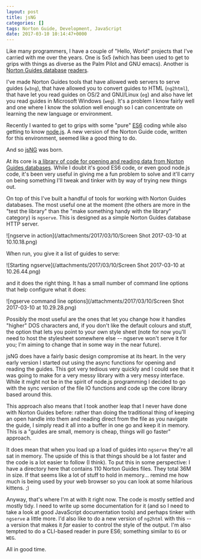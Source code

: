 ```yaml
---
layout: post
title: jsNG
categories: []
tags: Norton Guide, Development, JavaScript
date: 2017-03-10 10:14:47+0000
---
```


Like many programmers, I have a couple of "Hello, World" projects that I've
carried with me over the years. One is 5x5 (which has been used to get to
grips with things as diverse as the Palm Pilot and GNU emacs). Another
is [Norton Guides database](https://en.wikipedia.org/wiki/Norton_Guides)
[readers](http://www.davep.org/norton-guides/).

I've made Norton Guides tools that have allowed web servers to serve guides
(`w3ng`), that have allowed you to convert guides to HTML (`ng2html`), that
have let you read guides on OS/2 and GNU/Linux (`eg`) and also have let you
read guides in Microsoft Windows (`weg`). It's a problem I know fairly well
and one where I know the solution well enough so I can concentrate on
learning the new language or environment.

Recently I wanted to get to grips with some
"pure" [ES6](http://es6-features.org/#Constants) coding while also getting
to know [node.js](https://nodejs.org/en/). A new version of the Norton Guide
code, written for this environment, seemed like a good thing to do.

And so [jsNG](https://github.com/davep/jsNG) was born.

At its core is [a library of code for opening and reading data from Norton
Guides databases](https://github.com/davep/jsNG/tree/master/lib). While I
doubt it's good ES6 code, or even good node.js code, it's been very useful
in giving me a fun problem to solve and it'll carry on being something I'll
tweak and tinker with by way of trying new things out.

On top of this I've built a handful of tools for working with Norton Guides
databases. The most useful one at the moment (the others are more in the
"test the library" than the "make something handy with the library"
category) is `ngserve`. This is designed as a simple Norton Guides database
HTTP server.

![ngserve in action](/attachments/2017/03/10/Screen Shot 2017-03-10 at 10.10.18.png)

When run, you give it a list of guides to serve:

![Starting ngserve](/attachments/2017/03/10/Screen Shot 2017-03-10 at 10.26.44.png)

and it does the right thing. It has a small number of command line options
that help configure what it does:

![ngserve command line options](/attachments/2017/03/10/Screen Shot 2017-03-10 at 10.29.28.png)

Possibly the most useful are the ones that let you change how it handles
"higher" DOS characters and, if you don't like the default colours and
stuff, the option that lets you point to your own style sheet (note for now
you'll need to host the stylesheet somewhere else -- ngserve won't serve it
for you; I'm aiming to change that in some way in the near future).

jsNG does have a fairly basic design compromise at its heart. In the very
early version I started out using the async functions for opening and
reading the guides. This got very tedious very quickly and I could see that
it was going to make for a very messy library with a very messy interface.
While it might not be in the spirit of node.js programming I decided to go
with the sync version of the file IO functions and code up the core library
based around this.

This approach also means that I took another leap that I never have done
with Norton Guides before: rather than doing the traditional thing of
keeping an open handle into them and reading direct from the file as you
navigate the guide, I simply read it all into a buffer in one go and keep it
in memory. This is a "guides are small, memory is cheap, things will go
faster" approach.

It does mean that when you load up a load of guides into `ngserve` they're
all sat in memory. The upside of this is that things should be a lot faster
and the code is a lot easier to follow (I think). To put this in some
perspective: I have a directory here that contains 110 Norton Guides files.
They total 36M in size. If that seems like a lot of stuff to hold in
memory... remind me how much is being used by your web browser so you can
look at some hilarious kittens. ;)

Anyway, that's where I'm at with it right now. The code is mostly settled
and mostly tidy. I need to write up some documentation for it (and so I need
to take a look at good JavaScript documentation tools) and perhaps tinker
with `ngserve` a little more. I'd also like to do a new version of `ng2html`
with this -- a version that makes it *far* easier to control the style of
the output. I'm also tempted to do a CLI-based reader in pure ES6; something
similar to `EG` or `WEG`.

All in good time.

[//]: # (2017-03-10-jsng.md ends here)

